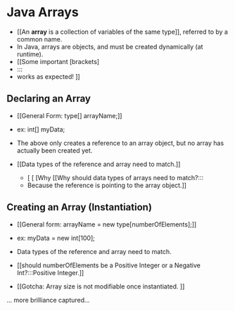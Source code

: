 # Java Arrays
- [[An **array** is a collection of variables of the same type]], referred to
  by a common name.
- In Java, arrays are objects, and must be created dynamically (at runtime).
- [[Some important [brackets]
- :::
- works as expected! ]]

## Declaring an Array
- [[General Form: type[] arrayName;]]
- ex: int[] myData;

- The above only creates a reference to an array object, but no array has
  actually been created yet.
- [[Data types of the reference and array need to match.]]
    - [    [      [Why [[Why should data types of arrays need to match?:::
    - Because the reference is pointing to the array object.]]

## Creating an Array (Instantiation)
- [[General form:  arrayName = new type[numberOfElements];]]
- ex: myData = new int[100];

- Data types of the reference and array need to match.
- [[should numberOfElements be a Positive Integer or a Negative Int?:::Positive Integer.]]
- [[Gotcha: Array size
     is not modifiable once instantiated. ]]

... more brilliance captured... 